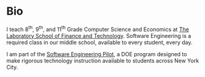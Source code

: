 <!-- # This is a website, right? -->

# Bio
I teach 8<sup>th</sup>, 9<sup>th</sup>, and 11<sup>th</sup> Grade Computer Science and Economics at [The Laboratory School of Finance and Technology](http://ms223.org). Software Engineering is a required class in our middle school, available to every student, every day.

I am part of the [Software Engineering Pilot](http://sepnyc.org), a DOE program designed to make rigorous technology instruction available to students across New York City.
